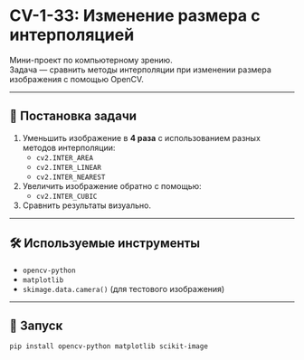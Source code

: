 # CV-1-33: Изменение размера с интерполяцией

Мини-проект по компьютерному зрению.  
Задача — сравнить методы интерполяции при изменении размера изображения с помощью OpenCV.

---

## 📌 Постановка задачи
1. Уменьшить изображение в **4 раза** с использованием разных методов интерполяции:
   - `cv2.INTER_AREA`
   - `cv2.INTER_LINEAR`
   - `cv2.INTER_NEAREST`
2. Увеличить изображение обратно с помощью:
   - `cv2.INTER_CUBIC`
3. Сравнить результаты визуально.

---

## 🛠 Используемые инструменты
- `opencv-python`
- `matplotlib`
- `skimage.data.camera()` (для тестового изображения)

---

## 🚀 Запуск
```bash
pip install opencv-python matplotlib scikit-image
